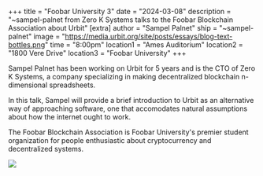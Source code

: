 +++
title = "Foobar University 3"
date = "2024-03-08"
description = "~sampel-palnet from Zero K Systems talks to the Foobar Blockchain Association about Urbit"
[extra]
author = "Sampel Palnet"
ship = "~sampel-palnet"
image = "https://media.urbit.org/site/posts/essays/blog-text-bottles.png"
time = "8:00pm"
location1 = "Ames Auditorium"
location2 = "1800 Vere Drive"
location3 = "Foobar University"
+++
<!---

This is a modified version of the "blog" markdown template used by the Urbit Foundation made for the Campus Outreach Program.

Tag notes:
- "title" should be the title of the university at which a given event is occurring.
- "date" should be the date of the event, NOT the date on which the event is posted.
- "description" should be a short sentence with the name and affiliation of the speaker and the name of the hosting organization.
- "author" and "ship" should refer to the speaker, not the writer.
- "image" should be an image of the university where the talk will be held
- "time" should be in reference to the timezone of the university and in 12hr AM/PM notation.
- "location1/2/3" should be self explanatory.

For the body of the text, begin with a short bio of the speaker and their affiliations. Then a canned summary of their talk, mentioning any any particularities they plan on going into. Then a short blurb about the organization hosting. Short and sweet.

Then put the same image from the tags at the bottom.

--->

Sampel Palnet has been working on Urbit for 5 years and is the CTO of Zero K Systems, a company specializing in making decentralized blockchain n-dimensional spreadsheets. 

In this talk, Sampel will provide a brief introduction to Urbit as an alternative way of approaching software, one that accomodates natural assumptions about how the internet ought to work.

The Foobar Blockchain Association is Foobar University's premier student organization for people enthusiastic about cryptocurrency and decentralized systems.

![](https://media.urbit.org/site/posts/essays/blog-text-bottles.png)


